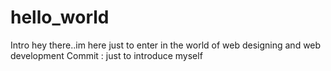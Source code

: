 # hello_world
Intro
hey there..im here just to enter in the world of web designing and web development
Commit :
just to introduce myself 

